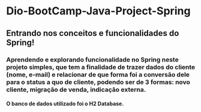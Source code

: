 # Dio-BootCamp-Java-Project-Spring

## Entrando nos conceitos e funcionalidades do Spring!

### Aprendendo e explorando funcionalidade no Spring neste projeto simples, que tem a finalidade de trazer dados do cliente (nome, e-mail) e relacionar de que forma foi a conversão dele para o status a quo de cliente, podendo ser de 3 formas: novo cliente, migração de venda, indicação externa.
#### O banco de dados utilizado foi o H2 Database.
